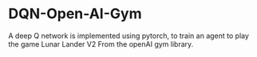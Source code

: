 # DQN-Open-AI-Gym

A deep Q network is implemented using pytorch, to train an agent to play the game Lunar Lander V2 From the openAI gym library.
